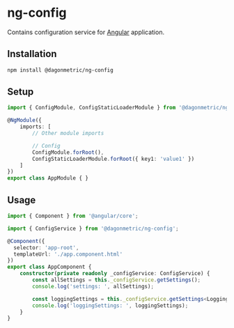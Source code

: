 ng-config
=====================

Contains configuration service for [Angular](https://angular.io/) application.

Installation
---------------

```bash
npm install @dagonmetric/ng-config
```

Setup
---------------

```typescript
import { ConfigModule, ConfigStaticLoaderModule } from '@dagonmetric/ng-config';

@NgModule({
    imports: [
        // Other module imports

        // Config
        ConfigModule.forRoot(),
        ConfigStaticLoaderModule.forRoot({ key1: 'value1' })
    ]
})
export class AppModule { }
```

Usage
---------------

```typescript
import { Component } from '@angular/core';

import { ConfigService } from '@dagonmetric/ng-config';

@Component({
  selector: 'app-root',
  templateUrl: './app.component.html'
})
export class AppComponent {
    constructor(private readonly _configService: ConfigService) {
        const allSettings = this._configService.getSettings();
        console.log('settings: ', allSettings);

        const loggingSettings = this._configService.getSettings<LoggingOptions>('logging');
        console.log('loggingSettings: ', loggingSettings);
    }
}
```